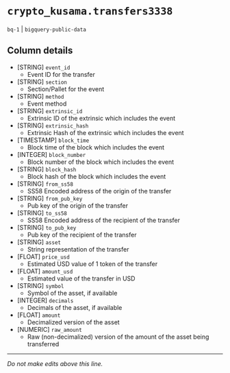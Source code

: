 # `crypto_kusama.transfers3338`
`bq-1` | `bigquery-public-data`

## Column details
* [STRING]    `event_id`
  - Event ID for the transfer
* [STRING]    `section`
  - Section/Pallet for the event
* [STRING]    `method`
  - Event method
* [STRING]    `extrinsic_id`
  - Extrinsic ID of the extrinsic which includes the event
* [STRING]    `extrinsic_hash`
  - Extrinsic Hash of the extrinsic which includes the event
* [TIMESTAMP] `block_time`
  - Block time of the block which includes the event
* [INTEGER]   `block_number`
  - Block number of the block which includes the event
* [STRING]    `block_hash`
  - Block hash of the block which includes the event
* [STRING]    `from_ss58`
  - SS58 Encoded address of the origin of the transfer
* [STRING]    `from_pub_key`
  - Pub key of the origin of the transfer
* [STRING]    `to_ss58`
  - SS58 Encoded address of the recipient of the transfer
* [STRING]    `to_pub_key`
  - Pub key of the recipient of the transfer
* [STRING]    `asset`
  - String representation of the transfer
* [FLOAT]     `price_usd`
  - Estimated USD value of 1 token of the transfer
* [FLOAT]     `amount_usd`
  - Estimated value of the transfer in USD
* [STRING]    `symbol`
  - Symbol of the asset, if available
* [INTEGER]   `decimals`
  - Decimals of the asset, if available
* [FLOAT]     `amount`
  - Decimalized version of the asset
* [NUMERIC]   `raw_amount`
  - Raw (non-decimalized) version of the amount of the asset being transferred

-------------------------------------------------------------------------------
*Do not make edits above this line.*
